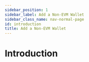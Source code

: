 ```yaml
---
sidebar_position: 1
sidebar_label: Add a Non-EVM Wallet
sidebar_class_name: nav-normal-page
id: introduction
title: Add a Non-EVM Wallet
---
```


# Introduction
